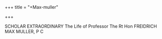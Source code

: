 +++
title = "+Max-muller"

+++

SCHOLAR EXTRAORDINARY 
The Life of Professor The Rt Hon 
FREIDRICH MAX MULLER, P C 
